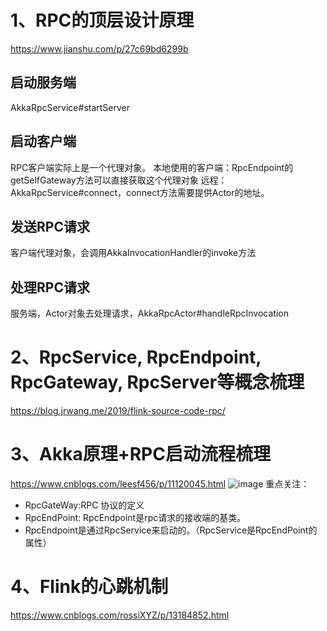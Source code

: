 # 1、RPC的顶层设计原理
https://www.jianshu.com/p/27c69bd6299b

## 启动服务端
AkkaRpcService#startServer

## 启动客户端
RPC客户端实际上是一个代理对象。
本地使用的客户端：RpcEndpoint的getSelfGateway方法可以直接获取这个代理对象
远程：AkkaRpcService#connect，connect方法需要提供Actor的地址。

## 发送RPC请求
客户端代理对象，会调用AkkaInvocationHandler的invoke方法

## 处理RPC请求
服务端，Actor对象去处理请求，AkkaRpcActor#handleRpcInvocation

# 2、RpcService, RpcEndpoint, RpcGateway, RpcServer等概念梳理
https://blog.jrwang.me/2019/flink-source-code-rpc/

# 3、Akka原理+RPC启动流程梳理
https://www.cnblogs.com/leesf456/p/11120045.html
![image](https://user-images.githubusercontent.com/42859030/111880019-f66f4180-89e3-11eb-9572-7c25a37fc964.png)
重点关注：
* RpcGateWay:RPC 协议的定义
* RpcEndPoint: RpcEndpoint是rpc请求的接收端的基类。
* RpcEndpoint是通过RpcService来启动的。（RpcService是RpcEndPoint的属性）

# 4、Flink的心跳机制
https://www.cnblogs.com/rossiXYZ/p/13184852.html


